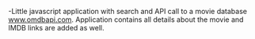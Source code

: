 -Little javascript application with search and API call to a movie database www.omdbapi.com. Application contains all details about the movie and IMDB links are added as well.
